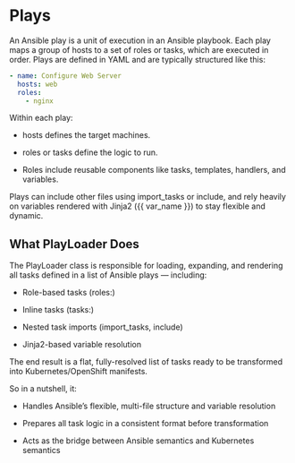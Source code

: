 # Plays
An Ansible play is a unit of execution in an Ansible playbook. Each play maps a group of hosts to a set of roles or tasks, which are executed in order. Plays are defined in YAML and are typically structured like this:

```yaml
- name: Configure Web Server
  hosts: web
  roles:
    - nginx
```

Within each play:

- hosts defines the target machines.

- roles or tasks define the logic to run.

- Roles include reusable components like tasks, templates, handlers, and variables.

Plays can include other files using import_tasks or include, and rely heavily on variables rendered with Jinja2 ({{ var_name }}) to stay flexible and dynamic.

## What PlayLoader Does
The PlayLoader class is responsible for loading, expanding, and rendering all tasks defined in a list of Ansible plays — including:

- Role-based tasks (roles:)

- Inline tasks (tasks:)

- Nested task imports (import_tasks, include)

- Jinja2-based variable resolution

The end result is a flat, fully-resolved list of tasks ready to be transformed into Kubernetes/OpenShift manifests.


So in a nutshell, it:

- Handles Ansible’s flexible, multi-file structure and variable resolution

- Prepares all task logic in a consistent format before transformation

- Acts as the bridge between Ansible semantics and Kubernetes semantics